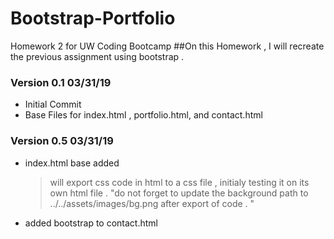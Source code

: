 # Bootstrap-Portfolio
Homework 2 for UW Coding Bootcamp
##On this Homework , I will recreate the previous assignment using bootstrap . 

### Version 0.1 03/31/19
  - Initial Commit 
  - Base Files for index.html , portfolio.html, and contact.html
### Version 0.5 03/31/19
  - index.html base added
    > will export css code in html to a css file , initialy testing it on its own html file . "do not forget to update the background path to ../../assets/images/bg.png after export of code .  "
  - added bootstrap to contact.html